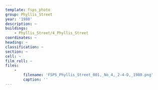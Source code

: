 ```yaml
---
template: fsps_photo
group: Phyllis_Street
year: '1980'
description: ~
buildings:
    - Phyllis_Street/4_Phyllis_Street
coordinates: ~
heading: ~
classification: ~
section: ~
cell: ~
film_roll: ~
files:
    -
        filename: 'FSPS_Phyllis_Street_001,_No_4,_2-4-D,_1980.png'
        caption: ''
---
```

